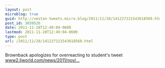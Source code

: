 ```yaml
---
layout: post
microblog: true
guid: http://vmstan-tweets.micro.blog/2011/11/28/141227121543618560.html
post_id: 3039526
date: 2011-11-28T12:49:04-0600
lastmod: 2011-11-28T12:49:04-0600
type: post
url: /2011/11/28/141227121543618560.html
---
```

Brownback apologizes for overreacting to student's tweet <a href="http://www2.ljworld.com/news/2011/nov/28/brownback-apologies-over-reacting-students-tweet/?utm_campaign=ljtweet&utm_source=ljtweet&utm_medium=ljtweet">www2.ljworld.com/news/2011/nov/…</a>
